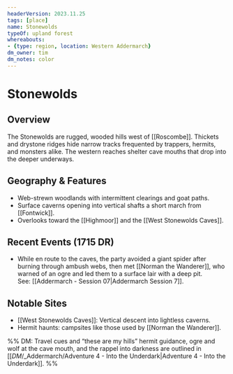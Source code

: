 ```yaml
---
headerVersion: 2023.11.25
tags: [place]
name: Stonewolds
typeOf: upland forest
whereabouts:
- {type: region, location: Western Addermarch}
dm_owner: tim
dm_notes: color
---
```

# Stonewolds

## Overview
The Stonewolds are rugged, wooded hills west of [[Roscombe]]. Thickets and drystone ridges hide narrow tracks frequented by trappers, hermits, and monsters alike. The western reaches shelter cave mouths that drop into the deeper underways.

## Geography & Features
- Web-strewn woodlands with intermittent clearings and goat paths.  
- Surface caverns opening into vertical shafts a short march from [[Fontwick]].  
- Overlooks toward the [[Highmoor]] and the [[West Stonewolds Caves]].

## Recent Events (1715 DR)
- While en route to the caves, the party avoided a giant spider after burning through ambush webs, then met [[Norman the Wanderer]], who warned of an ogre and led them to a surface lair with a deep pit.  
  See: [[Addermarch - Session 07|Addermarch Session 7]].

## Notable Sites
- [[West Stonewolds Caves]]: Vertical descent into lightless caverns.  
- Hermit haunts: campsites like those used by [[Norman the Wanderer]].

%% DM: Travel cues and “these are my hills” hermit guidance, ogre and wolf at the cave mouth, and the rappel into darkness are outlined in [[_DM_/_Addermarch/Adventure 4 - Into the Underdark|Adventure 4 - Into the Underdark]]. %%
